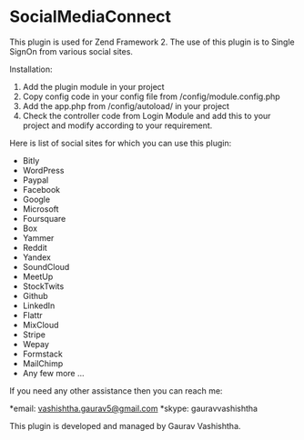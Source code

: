 # SocialMediaConnect

This plugin is used for Zend Framework 2. The use of this plugin is to Single SignOn from various social sites.

Installation:
 1. Add the plugin module in your project
 2. Copy config code in your config file from /config/module.config.php
 3. Add the app.php from /config/autoload/ in your project
 4. Check the controller code from Login Module and add this to your project and modify according to your requirement.

Here is list of social sites for which you can use this plugin:

- Bitly
- WordPress
- Paypal
- Facebook
- Google
- Microsoft
- Foursquare
- Box
- Yammer
- Reddit
- Yandex
- SoundCloud
- MeetUp
- StockTwits
- Github
- LinkedIn
- Flattr
- MixCloud
- Stripe
- Wepay
- Formstack
- MailChimp
- Any few more ...

If you need any other assistance then you can reach me:

*email: vashishtha.gaurav5@gmail.com
*skype: gauravvashishtha

This plugin is developed and managed by Gaurav Vashishtha.
